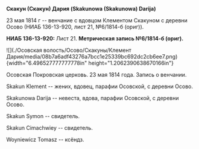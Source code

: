 **Скакун (Скакун) Дария (Skakunowa (Skakunowa) Darija)**

23 мая 1814 г -- венчание с вдовцом Клементом Скакуном с деревни Осово
(НИАБ 136-13-920, лист 21, №6/1814-б (ориг)).

**НИАБ 136-13-920:** Лист 21. **Метрическая запись №6/1814-б (ориг).**

![](./Осовская волость/Осово/Скакуны/Клемент Дария/media/08b7a6adf43276a7bcc1e25339bc692dc2cb6ee7.png){width="6.496527777777778in"
height="1.2062390638670166in"}

Осовская Покровская церковь. 23 мая 1814 года. Запись о венчании.

Skakun Klement -- жених, вдовец, парафии Осовской, с деревни Осово.

Skakunowa Darija -- невеста, вдова, парафии Осовской, с деревни Осово.

Skakun Symon -- свидетель.

Skakun Cimachwiey -- свидетель.

Woyniewicz Tomasz -- ксёндз.
